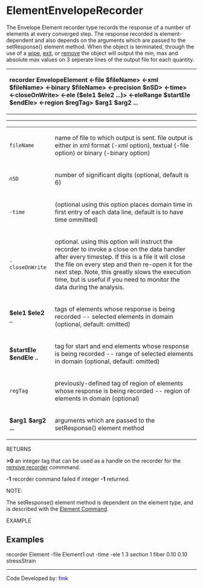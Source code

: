 # ElementEnvelopeRecorder

<p>The Envelope Element recorder type records the response of a number
of elements at every converged step. The response recorded is
element-dependent and also depends on the arguments which are passed to
the setResponse() element method. When the object is terminated, through
the use of a <a href="wipe_Command" title="wikilink"> wipe</a>, <a
href="exit_Command" title="wikilink"> exit</a>, or <a
href="remove_Command" title="wikilink"> remove</a> the object will
output the min, max and absolute max values on 3 seperate lines of the
output file for each quantity.</p>
<table>
<tbody>
<tr class="odd">
<td><p><strong>recorder EnvelopeElement &lt;-file $fileName&gt; &lt;-xml
$fileName&gt; &lt;-binary $fileName&gt; &lt;-precision $nSD&gt;
&lt;-time&gt; &lt;-closeOnWrite&gt; &lt;-ele ($ele1 $ele2 ...)&gt;
&lt;-eleRange $startEle $endEle&gt; &lt;-region $regTag&gt; $arg1 $arg2
...</strong></p></td>
</tr>
</tbody>
</table>
<hr />
<table>
<tbody>
<tr class="odd">
<td><p><code class="parameter-table-variable">fileName</code></p></td>
<td><p>name of file to which output is sent. file output is either in
xml format (-xml option), textual (-file option) or binary (-binary
option)</p></td>
</tr>
<tr class="even">
<td><p><code class="parameter-table-variable">nSD</code></p></td>
<td><p>number of significant digits (optional, default is 6)</p></td>
</tr>
<tr class="odd">
<td><p><code class="parameter-table-flag">-time</code></p></td>
<td><p>(optional using this option places domain time in first entry of
each data line, default is to have time ommitted)</p></td>
</tr>
<tr class="even">
<td><p><code class="parameter-table-flag">-closeOnWrite</code></p></td>
<td><p>optional. using this option will instruct the recorder to invoke
a close on the data handler after every timestep. If this is a file it
will close the file on every step and then re-open it for the next step.
Note, this greatly slows the execution time, but is useful if you need
to monitor the data during the analysis.</p></td>
</tr>
<tr class="odd">
<td><p><strong>$ele1 $ele2 ..</strong></p></td>
<td><p>tags of elements whose response is being recorded -- selected
elements in domain (optional, default: omitted)</p></td>
</tr>
<tr class="even">
<td><p><strong>$startEle $endEle ..</strong></p></td>
<td><p>tag for start and end elements whose response is being recorded
-- range of selected elements in domain (optional, default:
omitted)</p></td>
</tr>
<tr class="odd">
<td><p><code class="parameter-table-variable">regTag</code></p></td>
<td><p>previously-defined tag of region of elements whose response is
being recorded -- region of elements in domain (optional)</p></td>
</tr>
<tr class="even">
<td><p><strong>$arg1 $arg2 ...</strong></p></td>
<td><p>arguments which are passed to the setResponse() element
method</p></td>
</tr>
</tbody>
</table>
<p>RETURNS</p>
<p><strong>&gt;0</strong> an integer tag that can be used as a handle on
the recorder for the <a href="Remove_Command" title="wikilink"> remove
recorder</a> commmand.</p>
<p><strong>-1</strong> recorder command failed if integer
<strong>-1</strong> returned.</p>
<p>NOTE:</p>
<p>The setResponse() element method is dependent on the element type,
and is described with the <a href="Element_Command"
title="wikilink">Element Command</a>.</p>
<p>EXAMPLE</p>

## Examples

<p>recorder Element -file Element1.out -time -ele 1 3 section 1 fiber
0.10 0.10 stressStrain</p>
<hr />
<p>Code Developed by: <span style="color:blue"> fmk
</span></p>
